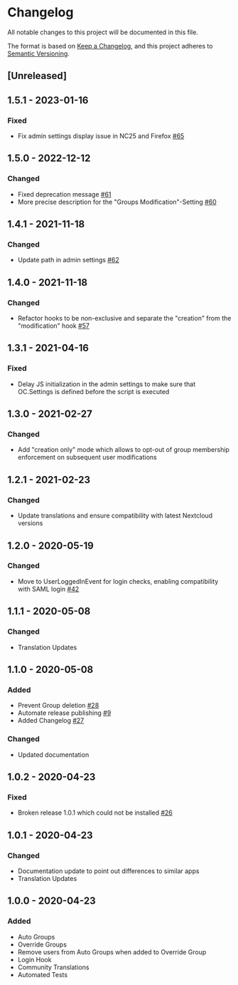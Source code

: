 # Changelog
All notable changes to this project will be documented in this file.

The format is based on [Keep a Changelog](https://keepachangelog.com/en/1.0.0/),
and this project adheres to [Semantic Versioning](https://semver.org/spec/v2.0.0.html).

## [Unreleased]

## 1.5.1 - 2023-01-16
### Fixed
- Fix admin settings display issue in NC25 and Firefox [#65](https://github.com/stjosh/auto_groups/issues/65)

## 1.5.0 - 2022-12-12
### Changed
- Fixed deprecation message [#61](https://github.com/stjosh/auto_groups/issues/61)
- More precise description for the "Groups Modification"-Setting [#60](https://github.com/stjosh/auto_groups/issues/60)

## 1.4.1 - 2021-11-18
### Changed
- Update path in admin settings [#62](https://github.com/stjosh/auto_groups/pull/62)

## 1.4.0 - 2021-11-18
### Changed
- Refactor hooks to be non-exclusive and separate the "creation" from the "modification" hook [#57](https://github.com/stjosh/auto_groups/issues/57)

## 1.3.1 - 2021-04-16
### Fixed
- Delay JS initialization in the admin settings to make sure that OC.Settings is defined before the script is executed

## 1.3.0 - 2021-02-27
### Changed
- Add "creation only" mode which allows to opt-out of group membership enforcement on subsequent user modifications

## 1.2.1 - 2021-02-23
### Changed
- Update translations and ensure compatibility with latest Nextcloud versions

## 1.2.0 - 2020-05-19
### Changed
- Move to UserLoggedInEvent for login checks, enabling compatibility with SAML login [#42](https://github.com/stjosh/auto_groups/issues/42)

## 1.1.1 - 2020-05-08
### Changed
- Translation Updates

## 1.1.0 - 2020-05-08
### Added
- Prevent Group deletion [#28](https://github.com/stjosh/auto_groups/issues/28)
- Automate release publishing [#9](https://github.com/stjosh/auto_groups/issues/9)
- Added Changelog [#27](https://github.com/stjosh/auto_groups/issues/27)

### Changed
- Updated documentation

## 1.0.2 - 2020-04-23
### Fixed
- Broken release 1.0.1 which could not be installed [#26](https://github.com/stjosh/auto_groups/issues/26)

## 1.0.1 - 2020-04-23
### Changed
- Documentation update to point out differences to similar apps
- Translation Updates

## 1.0.0 - 2020-04-23
### Added
- Auto Groups
- Override Groups
- Remove users from Auto Groups when added to Override Group
- Login Hook
- Community Translations
- Automated Tests
